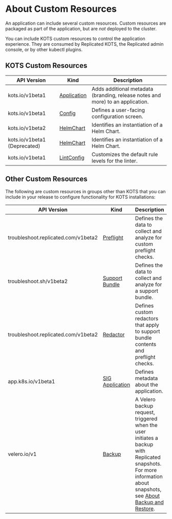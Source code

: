 # About Custom Resources

An application can include several custom resources. Custom resources are packaged as part of the application, but are _not_ deployed to the cluster.

You can include KOTS custom resources to control the application experience. They are consumed by Replicated KOTS, the Replicated admin console, or by other kubectl plugins.

## KOTS Custom Resources

| API Version | Kind | Description |
|---------------|------|-------------|
| kots.io/v1beta1 | [Application](custom-resource-application) | Adds additional metadata (branding, release notes and more) to an application. |
| kots.io/v1beta1 | [Config](custom-resource-config)| Defines a user-facing configuration screen. |
| kots.io/v1beta2 | [HelmChart](custom-resource-helmchart-v2) | Identifies an instantiation of a Helm Chart. |
| kots.io/v1beta1 (Deprecated) | [HelmChart](custom-resource-helmchart) | Identifies an instantiation of a Helm Chart. |
| kots.io/v1beta1 | [LintConfig](custom-resource-lintconfig) | Customizes the default rule levels for the linter. |

## Other Custom Resources

The following are custom resources in groups other than KOTS that you can include in your release to configure functionality for KOTS installations:

| API Version | Kind | Description |
|---------------|------|-------------|
| troubleshoot.replicated.com/v1beta2 | [Preflight](custom-resource-preflight) | Defines the data to collect and analyze for custom preflight checks. |
| troubleshoot.sh/v1beta2 | [Support Bundle](custom-resource-preflight) | Defines the data to collect and analyze for a support bundle. |
| troubleshoot.replicated.com/v1beta2 | [Redactor](https://troubleshoot.sh/reference/redactors/overview/) | Defines custom redactors that apply to support bundle contents and preflight checks. |
| app.k8s.io/v1beta1 | [SIG Application](https://github.com/kubernetes-sigs/application#kubernetes-applications) | Defines metadata about the application. |
| velero.io/v1 | [Backup](https://velero.io/docs/v1.10/api-types/backup/) | A Velero backup request, triggered when the user initiates a backup with Replicated snapshots. For more information about snapshots, see [About Backup and Restore](/vendor/snapshots-overview). |
